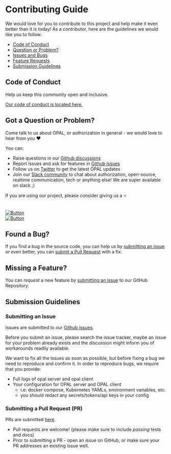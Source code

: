 # Contributing Guide

We would love for you to contribute to this project and help make it even better than it is today!
As a contributor, here are the guidelines we would like you to follow:

 - [Code of Conduct](#coc)
 - [Question or Problem?](#question)
 - [Issues and Bugs](#issue)
 - [Feature Requests](#feature)
 - [Submission Guidelines](#submit)


## <a name="coc"></a> Code of Conduct
Help us keep this community open and inclusive.

[Our code of conduct is located here.](https://github.com/permitio/opal/blob/master/CODE_OF_CONDUCT.md)

## <a name="question"></a> Got a Question or Problem?
Come talk to us about OPAL, or authorization in general - we would love to hear from you ❤️

You can:
- Raise questions in our [Github discussions](https://github.com/permitio/opal/discussions)
- Report issues and ask for features in [Github issues](https://github.com/permitio/opal/issues)
- Follow us on [Twitter](follow-twitter-link) to get the latest OPAL updates
- Join our [Slack community](join-slack-link) to chat about authorization, open-source, realtime communication, tech or anything else! We are super available on slack ;)


If you are using our project, please consider giving us a ⭐️
</br>
</br>

[![Button][join-slack-link]][badge-slack-link] </br> [![Button][follow-twitter-link]][badge-twitter-link]


[join-slack-link]: https://i.ibb.co/wzrGHQL/Group-749.png
[badge-slack-link]: https://bit.ly/opal-slack
[follow-twitter-link]: https://i.ibb.co/k4x55Lr/Group-750.png
[badge-twitter-link]: https://twitter.com/opal_ac

## <a name="issue"></a> Found a Bug?
If you find a bug in the source code, you can help us by [submitting an issue](#submit-issue) or even better, you can [submit a Pull Request](#submit-pr) with a fix.

## <a name="feature"></a> Missing a Feature?
You can *request* a new feature by [submitting an issue](#submit-issue) to our GitHub Repository.

## <a name="submit"></a> Submission Guidelines

### <a name="submit-issue"></a> Submitting an Issue

Issues are submitted to our [Github issues](https://github.com/permitio/opal/issues).

Before you submit an issue, please search the issue tracker, maybe an issue for your problem already exists and the discussion might inform you of workarounds readily available.

We want to fix all the issues as soon as possible, but before fixing a bug we need to reproduce and confirm it.
In order to reproduce bugs, we require that you provide:
- Full logs of opal server and opal client
- Your configuration for OPAL server and OPAL client
  - i.e: docker compose, Kubernetes YAMLs, environment variables, etc.
  - you should redact any secrets/tokens/api keys in your config

### <a name="submit-pr"></a> Submitting a Pull Request (PR)

PRs are submitted [here](https://github.com/permitio/opal/pulls).

- Pull requests are welcome! (please make sure to include *passing* tests and docs)
- Prior to submitting a PR - open an issue on GitHub, or make sure your PR addresses an existing issue well.

